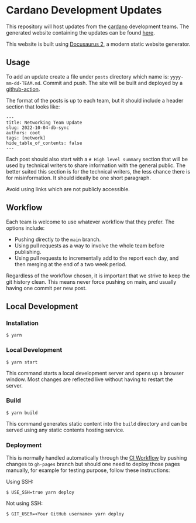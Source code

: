 # Cardano Development Updates

This repository will host updates from the
[cardano](https://github.com/input-output-hk/cardano-node) development teams.
The generated website containing the updates can be found
[here](https://input-output-hk.github.io/cardano-updates/).

This website is built using [Docusaurus 2](https://docusaurus.io/), a modern
static website generator.

## Usage

To add an update create a file under `posts` directory which name is:
`yyyy-mm-dd-TEAM.md`. Commit and push.  The site will be built and deployed by a
[github-action](https://github.com/input-output-hk/cardano-updates/actions).

The format of the posts is up to each team, but it should include a header
section that looks like:

```
---
title: Networking Team Update
slug: 2022-10-04-db-sync
authors: coot
tags: [network]
hide_table_of_contents: false
---
```

Each post should also start with a `# High level summary` section that will be
used by technical writers to share information with the general public.  The
better suited this section is for the technical writers, the less chance there
is for misinformation. It should ideally be one short paragraph.

Avoid using links which are not publicly accessible.

## Workflow

Each team is welcome to use whatever workflow that they prefer.  The options
include:

* Pushing directly to the `main` branch.
* Using pull requests as a way to involve the whole team before publishing.
* Using pull requests to incrementally add to the report each day, and then
  merging at the end of a two week period.

Regardless of the workflow chosen, it is important that we strive to keep the
git history clean.  This means never force pushing on main, and usually having
one commit per new post.

## Local Development

### Installation

```
$ yarn
```

### Local Development

```
$ yarn start
```

This command starts a local development server and opens up a browser
window. Most changes are reflected live without having to restart the server.

### Build

```
$ yarn build
```

This command generates static content into the `build` directory and can be
served using any static contents hosting service.

### Deployment

This is normally handled automatically through the [CI
Workflow](.github/workflows/pages.yml) by pushing changes to `gh-pages` branch
but should one need to deploy those pages manually, for example for testing
purpose, follow these instructions:

Using SSH:

```
$ USE_SSH=true yarn deploy
```

Not using SSH:

```
$ GIT_USER=<Your GitHub username> yarn deploy
```
